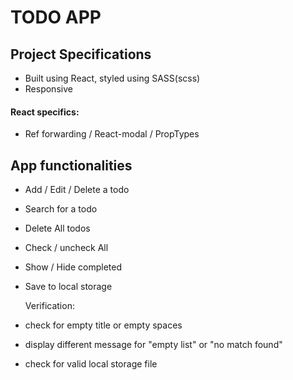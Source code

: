 # TODO APP

## Project Specifications

- Built using React, styled using SASS(scss)
- Responsive

#### React specifics:

- Ref forwarding / React-modal / PropTypes

## App functionalities

- Add / Edit / Delete a todo
- Search for a todo
- Delete All todos
- Check / uncheck All
- Show / Hide completed
- Save to local storage

  Verification:
- check for empty title or empty spaces
- display different message for "empty list" or "no match found"
- check for valid local storage file
